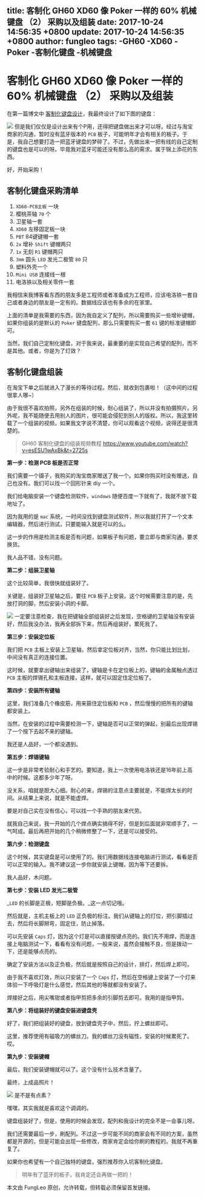 title: 客制化 GH60 XD60 像 Poker 一样的 60% 机械键盘 （2） 采购以及组装
date: 2017-10-24 14:56:35 +0800
update: 2017-10-24 14:56:35 +0800
author: fungleo
tags:
    -GH60
    -XD60
    -Poker
    -客制化键盘
    -机械键盘
---

# 客制化 GH60 XD60 像 Poker 一样的 60% 机械键盘 （2） 采购以及组装

在第一篇博文中 [客制化键盘设计](http://blog.csdn.net/FungLeo/article/details/78328698)，我最终设计了如下图的键盘：

![](https://raw.githubusercontent.com/fengcms/articles/master/image/9b/1986ab4f516f332ebba671041debfd.png)
但是我们仅仅是设计出来有个P用，还得把键盘做出来才可以呀。经过与淘宝商家的沟通，暂时没有蓝牙版本的 `PCB` 板子，可能明年才会有相关的板子。于是，我自己想要打造一把蓝牙键盘的梦碎了。不过，先做出来一把有线的自己定制的键盘也是可以的呀。毕竟我对蓝牙可能还没有那么高的需求。属于锦上添花的东西。

好，开始采购！

## 客制化键盘采购清单

1. `XD60-PCB主板` 一块
2. 樱桃茶轴 `70` 个
3. 卫星轴一套
4. `XD60` 左移固定板一块
5. `PBT` 84键键帽一套
6. `2x` 增补 `Shift` 键帽两只
7. `1x` 无刻 `R1` 键帽两只
8. `3mm` 圆头 `LED` 发光二极管 `80` 只
9. 塑料外壳一个
10. `Mini USB` 连接线一根
11. 电洛铁以及相关零件一套

我相信来我博客看东西的朋友多是工程师或者准备成为工程师，应该电洛铁一套自己或者身边的朋友是一定有的。数据线应该也有多余的在家里。

上面的清单是我需要的东西，因为我自定义了配列，所以需要购买一些增补键帽，如果你组装的是默认的 `Poker` 键盘配列，那么只需要购买一套 `61` 键的标准键帽即可。

当然，我们自己定制化键盘，对于我来说，最重要的是实现自己希望的配列，而不是其他。或者，你是为了灯效？

## 客制化键盘组装

在淘宝下单之后就进入了漫长的等待过程。然后，就收到包裹啦！（这中间的过程很拿人哪~）

由于我很不喜欢拍照，另外在组装的时候，耐心组装了，所以并没有拍摄照片。另外呢，我不能随便去用别人的图片，很可能会侵犯到别人的版权。所以，我这里转载了一个组装的视频，如果我文字说不清楚，你可以观看这个视频，说得还是很清楚的。

> GH60 客制化键盘的组装视频教程 https://www.youtube.com/watch?v=esESU1wAxBk&t=2725s

**第一步：检测 PCB 板是否正常**

我们需要一个镊子，我购买的淘宝商家赠送了我一个。如果你购买时没有赠送，自己也没有。我们可以找一个回形针来 diy 一个。

我们给电脑安装一个键盘检测软件，`windows` 随便百度一下就有了，我就不放下载地址了。 

因为我用的是 `mac` 系统，一时间没找到键盘测试软件，所以我就打开了一个文本编辑器，然后进行测试，只要能输入就是可以的么。

这一步的作用是检测主板是否有问题，如果板子有问题，要立即与商家沟通，要求换货。

我人品不错，没有问题。

**第二步：组装卫星轴**

这个比较简单，我很快就组装好了。

关键是，组装好卫星轴之后，要往 `PCB` 板子上安装。这个时候需要注意的是，先放打洞的脚，然后安装小洞的卡脚。

![](https://raw.githubusercontent.com/fengcms/articles/master/image/b3/fa45aa76cf3449d5dbc9d85a6b0ac9.png)
一定要注意检查，我在把键轴全部组装好之后发现，空格键的卫星轴没有安装好，然后我没办法，我再全部拆下来，然后再组装好，累死我了。

**第三步：安装定位板**

我们把 `PCB` 主板上安装上卫星轴，然后拿定位板对齐，当然，你只能比划比划，中间没有真正的连接位置。

这时候，就要拿出键轴出来组装了，键轴是卡在定位板上的，键轴的金属触点透过 `PCB` 主板的焊锡孔和主板连接，这样，就可以固定住定位板了。

**第四步：安装所有键轴**

这里，我们准备几个橡皮筋，用来箍住定位板和 `PCB` ，然后慢慢的把所有的键轴都安装上。

当然，在安装的过程中需要检测一下，键轴是否可以正常的弹起，别最后出现焊锡了一个按下去起不来的键轴。

我还是人品好，一个都没遇到。

**第五步：焊锡键轴**

这一步是非常考验耐心和手艺的。要知道，我上一次使用电洛铁还是16年前上高中的时候。这都多少年了呀。

没关系，咱就是胆大心细。耐心的来，焊锡的注意点主要就是，不能焊太长的时间。从结果上来说，就是不能虚焊。

要是对自己实在没有信心，可以找一个手熟的朋友来代劳。

就我自己来说，我一开始的几个焊点确实搞得不好，但是到后面就非常顺手了，一气呵成。最后再把开始的几个稍微修整了一下，还是可以接受的。

**第六步：检测键盘**

这个时候，其实键盘是可以使用了的。我们用数据线连接电脑进行测试，看看是否可以正常的输入。我不建议这一步你就安装上键帽，因为等下还要拆。

我人品好，木问题。

**第七步：安装 LED 发光二极管**

_`LED` 的长脚是正极，短脚是负极。_这一点切记哦。

然后就是，主机主板上的 `LED` 正负极的标注。我们从键轴上的灯位，把引脚插过去，然后将长脚掰弯，固定住，防止掉落。

可以先安装 `Caps` 灯，因为这个灯是可以直接按键点亮的。我们先不用焊，而是连接上电脑测试一下，看看有没有问题，一般来说，虽然会接触不良，但是拨动一下，还是能够点亮的。

确定了安装方法以及正负极，然后就是按照自己的设计，排灯，然后焊上即可。

由于我不喜欢灯效，所以只安装了一个 `Caps` 灯，然后在空格键上安装了一个灯来体验一下呼吸灯是什么感觉，然后其他的等就都没有安装了。

焊接好之后，用尖嘴钳或者指甲剪把多余的引脚剪去即可。我用的是指甲剪。

**第八步：将组装好的键盘安装进键盘壳**

好了，我们把组装好的键盘，放到键盘壳子中，然后，拧上螺丝即可。

这里，推荐使用有磁吸力的螺丝刀。我的螺丝刀没有磁性，安装的时候累死了。哎。

**第九步：安装键帽**

最后，我们安装键帽就可以了。这个没有什么技术含量了。

最终，上成品照片！

![](https://raw.githubusercontent.com/fengcms/articles/master/image/ae/f24c87b027e389981c180f276cfd18.png)
是不是有点素？

嘿嘿，其实我就是喜欢这个调调的。

键盘组装好了，但是，使用的时候会发现，配列和我设计的完全不是一会事儿呀。

我们还需要最后一步，刷配列。不过这一步可能不同的商家会有不同的方案，虽然都是开源的，但是可能会出现一些修改，商家肯定会给你刷的教程的。我就不再重复了。

如果你也希望有一个自己独特的键盘，强烈推荐你入坑客制化键盘。

> 明年有了蓝牙的板子，我肯定还会再做一把的！

本文由 FungLeo 原创，允许转载，但转载必须保留首发链接。

